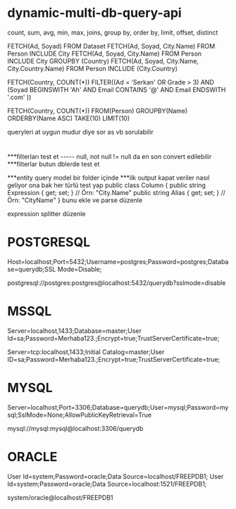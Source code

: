 # dynamic-multi-db-query-api
count, sum, avg, min, max, joins, group by, order by, limit, offset, distinct

FETCH(Ad, Soyad) FROM Dataset
FETCH(Ad, Soyad, City.Name) FROM Person INCLUDE City
FETCH(Ad, Soyad, City.Name) FROM Person INCLUDE City GROUPBY (Country)
FETCH(Ad, Soyad, City.Name, City.Country.Name) FROM Person INCLUDE (City.Country)

FETCH(Country, COUNT(*)) FILTER((Ad = 'Serkan' OR Grade > 3) AND (Soyad BEGINSWITH 'Ah' AND Email CONTAINS '@' AND Email ENDSWITH '.com' ))

FETCH(Country, COUNT(*)) FROM(Person) GROUPBY(Name) ORDERBY(Name ASC) TAKE(10) LIMIT(10)

queryleri at uygun mudur diye sor
as vb sorulabilir 

# ########################
***filterları test et ----- null, not null != null da en son convert edilebilir
***filterlar butun dblerde test et

***entity query model bir folder içinde
***ilk output kapat veriler nasıl geliyor ona bak her türlü test yap
public class Column
{
    public string Expression { get; set; } // Örn: "City.Name"
    public string Alias { get; set; }      // Örn: "CityName"
}
bunu ekle ve parse düzenle

expression splitter düzenle

# POSTGRESQL
Host=localhost;Port=5432;Username=postgres;Password=postgres;Database=querydb;SSL Mode=Disable;

postgresql://postgres:postgres@localhost:5432/querydb?sslmode=disable

# MSSQL
Server=localhost,1433;Database=master;User Id=sa;Password=Merhaba123.;Encrypt=true;TrustServerCertificate=true;

Server=tcp:localhost,1433;Initial Catalog=master;User ID=sa;Password=Merhaba123.;Encrypt=true;TrustServerCertificate=true;

# MYSQL
Server=localhost;Port=3306;Database=querydb;User=mysql;Password=mysql;SslMode=None;AllowPublicKeyRetrieval=True

mysql://mysql:mysql@localhost:3306/querydb

# ORACLE
User Id=system;Password=oracle;Data Source=localhost/FREEPDB1;
User Id=system;Password=oracle;Data Source=localhost:1521/FREEPDB1;

system/oracle@localhost/FREEPDB1